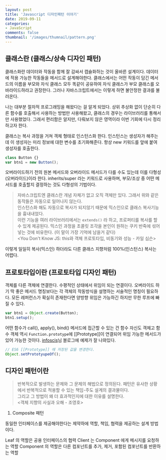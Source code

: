 ```yaml
---
layout: post
title: 'Javascript 디자인패턴 이야기'
date: 2019-09-11
categories:
- JavaScript
comments: false
thumbnail: '/images/thumnail/pattern.png'
---
```


## 클래스란 (클래스/상속 디자인 패턴)

클래스화란 데이터와 작동을 함께 잘 감싸서 캡슐화하는 것이 올바른 설계이다.
데이터에 적용 가능한 작동들을 메서드로 설계해야한다.
클래스에서는 어떤 작동이 담긴 메서드의 이름을 부모와 자식 클래스 모두 똑같이 공유하여 자식 클래스가 부모 클래스를 오바라이드하라고 권장한다.
그러나 자바스크립트에서는 이렇게 하면 불안정한 결과를 불러온다.

나는 대부분 절차적 프로그래밍을 해왔다는 걸 알게 되었다. 상위 추상화 없이 단순히 다른 함수를 호출해서 사용하는 방법만 사용해왔고,
클래스의 경우는 라이브러리를 통해서만 사용했었다. 그래서 편리함은 알지만, 다뤄보지 않은 영역이라 이번 기회에 다시 정리하고자 한다.

클래스는 복사 과정을 거쳐 객체 형태로 인스턴스화 한다.
인스턴스는 생성자가 해주는데 이 생성자는 미리 정보에 대한 변수를 초기화해준다.
항상 new 키워드를 앞에 붙여 생성자를 호출한다.

```js
class Button {}
var btn1 = new Button();
```

오버라이드하기 전의 원본 메서드와 오버라이드 메서드가 다를 수도 있는데 이를 다형성(오버라이드)이라 한다.
inherits/super 라는 키워드로 사용하며, 부모/조상 중 어떤 메서드를 호출할지 결정하는 것도 다형성의 기법이다.

> 자바스크립트엔 클래스란 개념 자체가 없고 오직 객체만 있다. 그래서 위와 같은 동작들은 자동으로 일어나지 않는다. <br/>
> 인스턴스화 해도 자동으로 복사가 되지않기 때문에 믹스인으로 클래스 복사기능을 흉내내었다.<br/>
> 이런 기능을 여러 라이브러리에서는 `extends()` 라 하고, 프로퍼티를 복사를 할 수 있게 제공된다.
> 믹스인 과정을 초콜릿 조각을 본인이 원하는 쿠키 반죽에 섞어 넣는 것에 비유한다. (이 말이 가장 기억에 남을거 같다)<br/>
> <You Don't Know JS: this와 객체 프로토타입, 비동기와 성능 - 카일 심슨>

이렇게 일일히 복사(믹스인) 하더라도 다른 클래스 지향처럼 100%(인스턴스) 복사는 어렵다.

## 프로토타입이란 (프로토타입 디자인 패턴)

객체를 다른 객체에 연결한다. 수평적인 상태에서 위임이 되는 연결이다.
오버라이드 하기 딱 좋은 메서드 명칭보다는 각 객체의 작동방식을 설명하는 서술적인 명칭이 필요하다.
모든 레퍼런스가 확실히 존재한다면 양방향 위임은 가능하긴 하지만 무한 루프에 빠질 수 있다.

```js
var btn1 = Object.create(Button);
btn1.setup();
```

어떤 함수가 call(), apply(), bind() 메서드에 접근할 수 있는 건 함수 자신도 객체고 함수 객체 역시 `Function.prototype`에
[[Prototype]]이 연결되어 위임 가능한 메서드가 있어 가능한 것이다.
[infoscis][infoscis]님 블로그에 예제가 잘 나와있다.

```js
// ES6 [[Prototype]] 에 저장된 값을 변경한다.
Object.setPrototyupeOf();
```

[infoscis]: https://infoscis.github.io/2018/01/25/ecmascript-6-expanded-object-functionality/


## 디자인 패턴이란

> 반복적으로 발생하는 문제와 그 문제의 해법으로 정의된다. 
> 패턴은 유사한 상황에서 반복적으로 적용할 수 있는 책임-주도 설계의 결과물이다. <br/> 그리고 그 방법이 왜 더 효과적인지에 대한 이유를 설명한다. <br/>
> <객체 지향의 사실과 오해 - 조영호>

1. Composite 패턴

동일한 인터페이스를 제공해야한다는 제약하에 역할, 책임, 협력을 제공하는 설계 방법이다.

Leaf 의 역할은 공용 인터페이스의 협력
Client 는 Component 에게 메시지를 요청하는 역할
Component 의 역할은 다른 컴포넌트를 추가, 제거, 포함된 컴포넌트를 반환하는 역할
